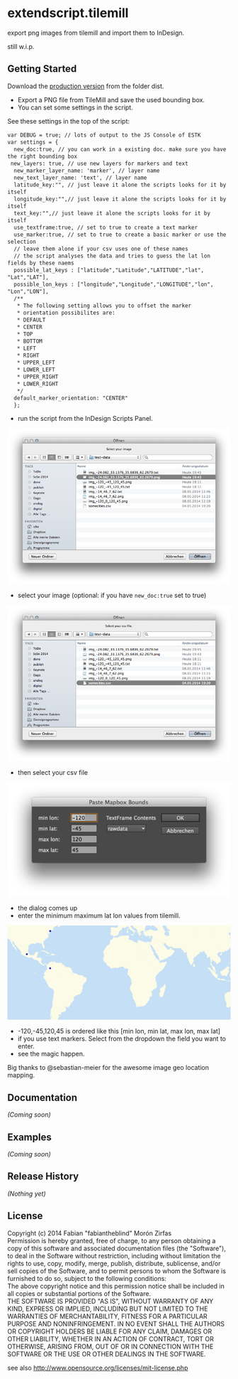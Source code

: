# extendscript.tilemill
export png images from tilemill and import them to InDesign.  

still w.i.p.  


## Getting Started
Download the [production version](https://github.com/fabiantheblind/extendscript.tilemill) from the folder dist.

- Export a PNG file from TileMill and save the used bounding box.  
- You can set some settings in the script.  

See these settings in the top of the script:  

    var DEBUG = true; // lots of output to the JS Console of ESTK
    var settings = {
      new_doc:true, // you can work in a existing doc. make sure you have the right bounding box
     new_layers: true, // use new layers for markers and text
      new_marker_layer_name: 'marker', // layer name
      new_text_layer_name: 'text', // layer name
      latitude_key:"", // just leave it alone the scripts looks for it by itself
      longitude_key:"",// just leave it alone the scripts looks for it by itself
      text_key:"",// just leave it alone the scripts looks for it by itself
      use_textframe:true, // set to true to create a text marker
      use_marker:true, // set to true to create a basic marker or use the selection
      // leave them alone if your csv uses one of these names 
      // the script analyses the data and tries to guess the lat lon fields by these naems
      possible_lat_keys : ["latitude","Latitude","LATITUDE","lat", "Lat","LAT"],
      possible_lon_keys : ["longitude","Longitude","LONGITUDE","lon", "Lon","LON"],
      /**
       * The following setting allows you to offset the marker
       * orientation possibilites are:
       * DEFAULT
       * CENTER
       * TOP
       * BOTTOM
       * LEFT
       * RIGHT
       * UPPER_LEFT
       * LOWER_LEFT
       * UPPER_RIGHT
       * LOWER_RIGHT
       */
      default_marker_orientation: "CENTER"
      };

- run the script from the InDesign Scripts Panel.

![](docs/assets/images/img-select.png)  

- select your image (optional: if you have `new_doc:true` set to true)

![](docs/assets/images/csv-select.png)  

- then select your csv file

![](docs/assets/images/dialog.png)  

- the dialog comes up  
- enter the minimum maximum lat lon values from tilemill. 

![](docs/assets/images/img_-120_-45_120_45.png)  

- -120,-45,120,45 is ordered like this [min lon, min lat, max lon, max lat]
- if you use text markers. Select from the dropdown the field you want to enter.  
- see the magic happen.

Big thanks to @sebastian-meier for the awesome image geo location mapping.  


## Documentation
_(Coming soon)_

## Examples
_(Coming soon)_

## Release History
_(Nothing yet)_


## License  

Copyright (c)  2014 Fabian "fabiantheblind" Morón Zirfas  
Permission is hereby granted, free of charge, to any person obtaining a copy of this software and associated documentation files (the "Software"), to deal in the Software  without restriction, including without limitation the rights to use, copy, modify, merge, publish, distribute, sublicense, and/or sell copies of the Software, and to  permit persons to whom the Software is furnished to do so, subject to the following conditions:  
The above copyright notice and this permission notice shall be included in all copies or substantial portions of the Software.  
THE SOFTWARE IS PROVIDED "AS IS", WITHOUT WARRANTY OF ANY KIND, EXPRESS OR IMPLIED, INCLUDING BUT NOT LIMITED TO THE WARRANTIES OF MERCHANTABILITY, FITNESS FOR A  PARTICULAR PURPOSE AND NONINFRINGEMENT. IN NO EVENT SHALL THE AUTHORS OR COPYRIGHT HOLDERS BE LIABLE FOR ANY CLAIM, DAMAGES OR OTHER LIABILITY, WHETHER IN AN ACTION OF  CONTRACT, TORT OR OTHERWISE, ARISING FROM, OUT OF OR IN CONNECTION WITH THE SOFTWARE OR THE USE OR OTHER DEALINGS IN THE SOFTWARE.  

see also http://www.opensource.org/licenses/mit-license.php

